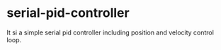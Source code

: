 # serial-pid-controller
It si a simple serial pid controller including position and velocity control loop.
